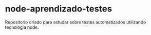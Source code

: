 # node-aprendizado-testes
Repositorio criado para estudar sobre testes automatizados utilizando tecnologia node.
